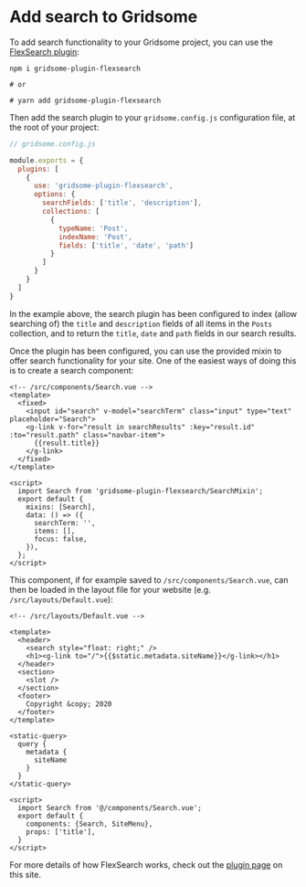 # Add search to Gridsome

To add search functionality to your Gridsome project, you can use the [FlexSearch plugin](/plugins/gridsome-plugin-flexsearch):

```
npm i gridsome-plugin-flexsearch

# or

# yarn add gridsome-plugin-flexsearch
```

Then add the search plugin to your `gridsome.config.js` configuration file, at the root of your project:

```js
// gridsome.config.js

module.exports = {
  plugins: [
    {
      use: 'gridsome-plugin-flexsearch',
      options: {
        searchFields: ['title', 'description'],
        collections: [
          {
            typeName: 'Post',
            indexName: 'Post',
            fields: ['title', 'date', 'path']
          }
        ]
      }
    }
  ]
}
```

In the example above, the search plugin has been configured to index (allow searching of) the `title` and `description` fields of all items in the `Posts` collection, and to return the `title`,  `date` and `path` fields in our search results.

Once the plugin has been configured, you can use the provided mixin to offer search functionality for your site. One of the easiest ways of doing this is to create a search component:

```vue
<!-- /src/components/Search.vue -->
<template>
  <fixed>
    <input id="search" v-model="searchTerm" class="input" type="text" placeholder="Search">
    <g-link v-for="result in searchResults" :key="result.id" :to="result.path" class="navbar-item">
      {{result.title}}
    </g-link>
  </fixed>
</template>

<script>
  import Search from 'gridsome-plugin-flexsearch/SearchMixin';
  export default {
    mixins: [Search],
    data: () => ({
      searchTerm: '',
      items: [],
      focus: false,
    }),
  };
</script>
```

This component, if for example saved to `/src/components/Search.vue`, can then be loaded in the layout file for your website (e.g. `/src/layouts/Default.vue`):

```vue
<!-- /src/layouts/Default.vue -->

<template>
  <header>
    <search style="float: right;" />
    <h1><g-link to="/">{{$static.metadata.siteName}}</g-link></h1>
  </header>
  <section>
    <slot />
  </section>
  <footer>
    Copyright &copy; 2020
  </footer>
</template>

<static-query>
  query {
    metadata {
      siteName
    }
  }
</static-query>

<script>
  import Search from '@/components/Search.vue';
  export default {
    components: {Search, SiteMenu},
    props: ['title'],
  }
</script>

```

For more details of how FlexSearch works, check out the [plugin page](/plugins/gridsome-plugin-flexsearch) on this site.
